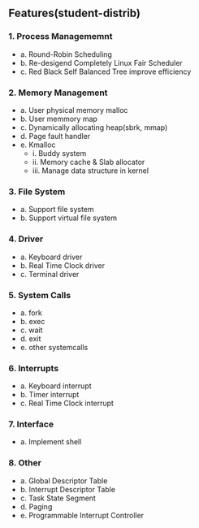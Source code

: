 ## Features(student-distrib)

### 1. Process Managememnt
   - a. Round-Robin Scheduling
   - b. Re-desigend Completely Linux Fair Scheduler 
   - c. Red Black Self Balanced Tree improve efficiency
### 2. Memory Management
  - a. User physical memory malloc
  - b. User memmory map
  - c. Dynamically allocating heap(sbrk, mmap)
  - d. Page fault handler
  - e. Kmalloc
    - i. Buddy system
    - ii. Memory cache & Slab allocator
    - iii. Manage data structure in kernel
    
### 3. File System
   - a. Support file system
   - b. Support virtual file system

### 4. Driver
   - a. Keyboard driver
   - b. Real Time Clock driver
   - c. Terminal driver

### 5. System Calls
   - a. fork
   - b. exec
   - c. wait
   - d. exit
   - e. other systemcalls
   
### 6. Interrupts
   - a. Keyboard interrupt
   - b. Timer interrupt
   - c. Real Time Clock interrupt

### 7. Interface
   - a. Implement shell

### 8. Other
   - a. Global Descriptor Table
   - b. Interrupt Descriptor Table
   - c. Task State Segment 
   - d. Paging
   - e. Programmable Interrupt Controller 
   

